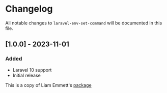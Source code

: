 # Changelog

All notable changes to `laravel-env-set-command` will be documented in this file.

## [1.0.0] - 2023-11-01
### Added
- Laravel 10 support
- Initial release

This is a copy of Liam Emmett's [package](https://github.com/imliam/laravel-env-set-command) 
